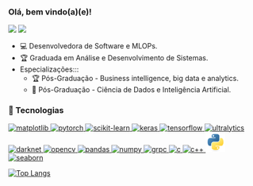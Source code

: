 ### Olá, bem vindo(a)(e)!

[<img src="https://img.shields.io/badge/Larissa Freitas-0A66C2?style=flat-square&logo=linkedin&logoColor=white" />](https://linkedin.com/in/larissa-freitas-da-silva)
[<img src="https://img.shields.io/badge/Larissa Freitas-000000?style=flat-square&logo=Medium&logoColor=white" />](https://medium.com/@b.larissafs)

  - 💻 Desenvolvedora de Software e MLOPs.
  - 🏆 Graduada em Análise e Desenvolvimento de Sistemas.
- Especializações:::
  - 🏆 Pós-Graduação - Business intelligence, big data e analytics.
  - 📍 Pós-Graduação - Ciência de Dados e Inteligência Artificial.

### :rocket: Tecnologias
<p align="left"> 
        <a href="https://matplotlib.org/" target=" ">
                <img src="https://upload.wikimedia.org/wikipedia/commons/8/84/Matplotlib_icon.svg" alt="matplotlib" width="40" height="40"/> 
        </a>
        <a href="https://pytorch.org/" target=" ">
                <img src="https://upload.wikimedia.org/wikipedia/commons/1/10/PyTorch_logo_icon.svg" alt="pytorch" width="40" height="40"/> 
        </a>
        <a href="https://scikit-learn.org/" target=" ">
                <img src="https://upload.wikimedia.org/wikipedia/commons/0/05/Scikit_learn_logo_small.svg" alt="scikit-learn" width="40" height="40"/>
        </a>
        <a href="https://keras.io/" target=" ">
                <img src="https://upload.wikimedia.org/wikipedia/commons/a/ae/Keras_logo.svg" alt="keras" width="40" height="40" />
        </a> 
        <a href="https://www.tensorflow.org/" target=" ">
                <img src="https://upload.wikimedia.org/wikipedia/commons/2/2d/Tensorflow_logo.svg" alt="tensorflow" width="40" height="40" />
        </a> 
        <a href="https://www.ultralytics.com/pt" target=" ">
                <img src="https://avatars.githubusercontent.com/u/26833451?s=200&v=4" alt="ultralytics" width="40" height="40" /> 
        </a> 
        <a href="https://pjreddie.com/darknet/" target=" ">
                <img src="https://pjreddie.com/static/img/darknet.png" alt="darknet" width="40" height="40" /> 
        </a>
        <a href="https://opencv.org/" target=" "> 
                <img src="https://upload.wikimedia.org/wikipedia/commons/3/32/OpenCV_Logo_with_text_svg_version.svg" alt="opencv" width="40" height="40" /> 
        </a>
        <a href="https://pandas.pydata.org/" target=" ">
                <img src="https://pandas.pydata.org/static/img/favicon_white.ico" alt="pandas" width="40" height="40" /> 
        </a>
        <a href="https://numpy.org/" target=" ">
                <img src="https://media.licdn.com/dms/image/D5612AQFSTglfKdI9eg/article-cover_image-shrink_720_1280/0/1708971797430?e=2147483647&v=beta&t=XbyPHd8bw5PLrsaTaad1Sish6jhLezkkp1u52KEpExg" alt="numpy" width="40" height="40" />
        </a>
        <a href="https://grpc.io/" target=" ">
                <img src="https://grpc.io/img/logos/grpc-icon-color.png" alt="grpc" width="40" height="40" />
        </a>
                <a href="https://devdocs.io/c/" target=" ">
                <img src="https://www.interviewbit.com/blog/wp-content/uploads/2021/09/C-2.png" alt="c" width="40" height="40" />
        </a>
        <a href="https://cplusplus.com/doc/" target=" ">
                <img src="https://upload.wikimedia.org/wikipedia/commons/1/18/ISO_C%2B%2B_Logo.svg" alt="c++" width="40" height="40" />
        </a>
        <a href="https://www.python.org" target=" "> 
                <img src="https://raw.githubusercontent.com/devicons/devicon/master/icons/python/python-original.svg" alt="python" width="40" height="40" />
        </a>
        <a href="https://seaborn.pydata.org/tutorial/introduction.html" target=" ">
                <img src="https://user-images.githubusercontent.com/315810/92161415-9e357100-edfe-11ea-917d-f9e33fd60741.png" alt="seaborn" width="40" height="40">
        </a>


</p>
  
  [![Top Langs](https://github-readme-stats.vercel.app/api/top-langs/?username=larifreitas&layout=donut)](https://github.com/larifreitas/)

  

